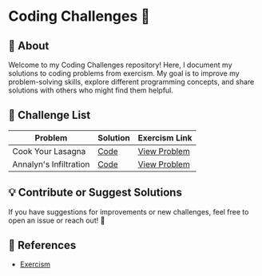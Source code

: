 # Coding Challenges 🚀
## 📌 About
Welcome to my Coding Challenges repository! Here, I document my solutions to coding problems from exercism. My goal is to improve my problem-solving skills, explore different programming concepts, and share solutions with others who might find them helpful.
## 📝 Challenge List

| Problem | Solution                                  | Exercism Link                                                      |
|---------|-------------------------------------------|--------------------------------------------------------------------|
| Cook Your Lasagna | [Code](src/exercism/CookYourLasagna.java) | [View Problem](https://exercism.org/tracks/java/exercises/lasagna) |
 |Annalyn's Infiltration | [Code](src/exercism/AnnalynInfiltration.java) | [View Problem](https://exercism.org/tracks/java/exercises/annalyns-infiltration) |                                       
## 💡 Contribute or Suggest Solutions
If you have suggestions for improvements or new challenges, feel free to open an issue or reach out! 🚀

## 📖 References
- [Exercism](https://exercism.org)

